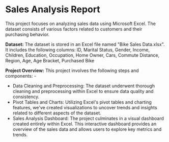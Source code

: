 # Sales Analysis Report
This project focuses on analyzing sales data using Microsoft Excel. The dataset consists of various factors related to customers and their purchasing behavior. 

**Dataset:** The dataset is stored in an Excel file named "Bike Sales Data.xlsx". It includes the following columns: ID, Marital Status, Gender, Income, Children, Education, Occupation, Home Owner, Cars, Commute Distance, Region, Age, Age Bracket, Purchased Bike 

**Project Overview:** This project involves the following steps and components: -
- Data Cleaning and Preprocessing: The dataset underwent thorough cleaning and preprocessing within Excel to ensure data quality and consistency.
- Pivot Tables and Charts: Utilizing Excel's pivot tables and charting features, we've created visualizations to uncover trends and insights related to different aspects of the dataset.
- Sales Analysis Dashboard: The project culminates in a visual dashboard created entirely within Excel. This interactive dashboard provides an overview of the sales data and allows users to explore key metrics and trends.
